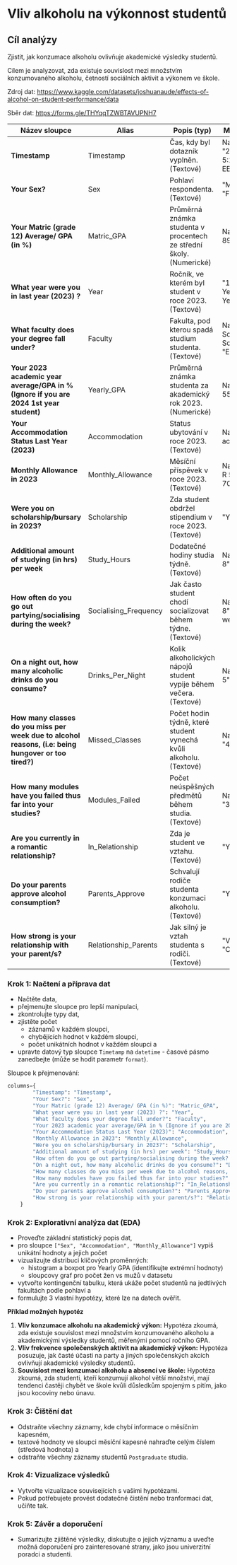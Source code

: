 
# Vliv alkoholu na výkonnost studentů

## Cíl analýzy
Zjistit, jak konzumace alkoholu ovlivňuje akademické výsledky studentů. 

Cílem je analyzovat, zda existuje souvislost mezi množstvím konzumovaného alkoholu, četností sociálních aktivit a výkonem ve škole.

Zdroj dat: https://www.kaggle.com/datasets/joshuanaude/effects-of-alcohol-on-student-performance/data

Sběr dat: https://forms.gle/THYqqTZWBTAVUPNH7 

| **Název sloupce**                                                                                               | **Alias**               | **Popis (typ)**                                                                                  | **Možné hodnoty**                                             |
|---------------------------------------------------------------------------------------------------------------------------|-------------------------|--------------------------------------------------------------------------------------------------|---------------------------------------------------------------|
| **Timestamp**                                                                                                             | Timestamp               | Čas, kdy byl dotazník vyplněn. (Textové)                                                          | Např. "2024/03/07 5:12:01 pm EET"                             |
| **Your Sex?**                                                                                                             | Sex                     | Pohlaví respondenta. (Textové)                                                                    | "Male", "Female"                                               |
| **Your Matric (grade 12) Average/ GPA (in %)**                                                                            | Matric_GPA              | Průměrná známka studenta v procentech ze střední školy. (Numerické)                               | Např. 74.0, 89.0, 55.0                                        |
| **What year were you in last year (2023) ?**                                                                              | Year                    | Ročník, ve kterém byl student v roce 2023. (Textové)                                              | "1st Year", "2nd Year", "3rd Year"                            |
| **What faculty does your degree fall under?**                                                                             | Faculty                 | Fakulta, pod kterou spadá studium studenta. (Textové)                                             | Např. "Arts & Social Sciences", "Engineering"                 |
| **Your 2023 academic year average/GPA in % (Ignore if you are 2024 1st year student)**                                     | Yearly_GPA              | Průměrná známka studenta za akademický rok 2023. (Numerické)                                      | Např. 72.0, 55.0, 84.0                                        |
| **Your Accommodation Status Last Year (2023)**                                                                            | Accommodation           | Status ubytování v roce 2023. (Textové)                                                           | Např. "Private accommodation"                                 |
| **Monthly Allowance in 2023**                                                                                             | Monthly_Allowance        | Měsíční příspěvek v roce 2023. (Textové)                                                          | Např. "R 4001- R 5000", "R 7001 - R 8000"                     |
| **Were you on scholarship/bursary in 2023?**                                                                              | Scholarship             | Zda student obdržel stipendium v roce 2023. (Textové)                                             | "Yes", "No"                                                   |
| **Additional amount of studying (in hrs) per week**                                                                       | Study_Hours             | Dodatečné hodiny studia týdně. (Textové)                                                          | Např. "1-3", "5-8", "8+"                                      |
| **How often do you go out partying/socialising during the week?**                                                         | Socialising_Frequency    | Jak často student chodí socializovat během týdne. (Textové)                                       | Např. "3-4", "5-8", "Only weekends"                           |
| **On a night out, how many alcoholic drinks do you consume?**                                                             | Drinks_Per_Night         | Kolik alkoholických nápojů student vypije během večera. (Textové)                                 | Např. "1-3", "3-5", "5-8"                                     |
| **How many classes do you miss per week due to alcohol reasons, (i.e: being hungover or too tired?)**                     | Missed_Classes           | Počet hodin týdně, které student vynechá kvůli alkoholu. (Textové)                                | Např. "1", "2", "4+"                                          |
| **How many modules have you failed thus far into your studies?**                                                          | Modules_Failed           | Počet neúspěšných předmětů během studia. (Textové)                                                | Např. "0", "1", "3"                                           |
| **Are you currently in a romantic relationship?**                                                                         | In_Relationship          | Zda je student ve vztahu. (Textové)                                                               | "Yes", "No"                                                   |
| **Do your parents approve alcohol consumption?**                                                                          | Parents_Approve          | Schvalují rodiče studenta konzumaci alkoholu. (Textové)                                           | "Yes", "No"                                                   |
| **How strong is your relationship with your parent/s?**                                                                   | Relationship_Parents     | Jak silný je vztah studenta s rodiči. (Textové)                                                   | "Very close", "Close", "Fair"                                 |

### Krok 1: Načtení a příprava dat

- Načtěte data,
- přejmenujte sloupce pro lepší manipulaci,
- zkontrolujte typy dat,
- zjistěte počet 
  - záznamů v každém sloupci,
  - chybějících hodnot v každém sloupci,
  - počet unikátních hodnot v každém sloupci a 
- upravte datový typ sloupce `Timetamp` na `datetime` - časové pásmo zanedbejte (může se hodit parametr `format`).

Sloupce k přejmenování:
```py
columns={
        "Timestamp": "Timestamp",
        "Your Sex?": "Sex",
        "Your Matric (grade 12) Average/ GPA (in %)": "Matric_GPA",
        "What year were you in last year (2023) ?": "Year",
        "What faculty does your degree fall under?": "Faculty",
        "Your 2023 academic year average/GPA in % (Ignore if you are 2024 1st year student)": "Yearly_GPA",
        "Your Accommodation Status Last Year (2023)": "Accommodation",
        "Monthly Allowance in 2023": "Monthly_Allowance",
        "Were you on scholarship/bursary in 2023?": "Scholarship",
        "Additional amount of studying (in hrs) per week": "Study_Hours",
        "How often do you go out partying/socialising during the week? ": "Socialising_Frequency",
        "On a night out, how many alcoholic drinks do you consume?": "Drinks_Per_Night",
        "How many classes do you miss per week due to alcohol reasons, (i.e: being hungover or too tired?)": "Missed_Classes",
        "How many modules have you failed thus far into your studies?": "Modules_Failed",
        "Are you currently in a romantic relationship?": "In_Relationship",
        "Do your parents approve alcohol consumption?": "Parents_Approve",
        "How strong is your relationship with your parent/s?": "Relationship_Parents",
    }
```


### Krok 2: Explorativní analýza dat (EDA)
- Proveďte základní statistický popis dat, 
- pro sloupce `["Sex", "Accommodation", "Monthly_Allowance"]` vypiš unikátní hodnoty a jejich počet
- vizualizujte distribuci klíčových proměnných:
  - histogram a boxpot pro Yearly GPA (identifikujte extrémní hodnoty)
  - sloupcovy graf pro počet žen vs mužů v datasetu
- vytvořte kontingenční tabulku, která ukáže počet studentů na jedtlivých fakultách podle pohlaví a
- formulujte 3 vlastní hypotézy, které lze na datech ověřit.


**Příklad možných hypotéz**
1. **Vliv konzumace alkoholu na akademický výkon:** Hypotéza zkoumá, zda existuje souvislost mezi množstvím konzumovaného alkoholu a akademickými výsledky studentů, měřenými pomocí ročního GPA.
2. **Vliv frekvence společenských aktivit na akademický výkon:** Hypotéza posuzuje, jak časté účasti na party a jiných společenských akcích ovlivňují akademické výsledky studentů.
3. **Souvislost mezi konzumací alkoholu a absencí ve škole:** Hypotéza zkoumá, zda studenti, kteří konzumují alkohol větší množství, mají tendenci častěji chybět ve škole kvůli důsledkům spojeným s pitím, jako jsou kocoviny nebo únavu.


### Krok 3: Čištění dat
- Odstraňte všechny záznamy, kde chybí informace o měsíčním kapesném,
- textové hodnoty ve sloupci měsíční kapesné nahraďte celým číslem (středová hodnota) a
- odstraňte všechny záznamy studentů `Postgraduate` studia.

### Krok 4: Vizualizace výsledků
- Vytvořte vizualizace souvisejících s vašimi hypotézami.
- Pokud potřebujete provést dodatečné čistění nebo tranformaci dat, učiňte tak.

### Krok 5: Závěr a doporučení
- Sumarizujte zjištěné výsledky, diskutujte o jejich významu a uveďte možná doporučení pro zainteresované strany, jako jsou univerzitní poradci a studenti.

